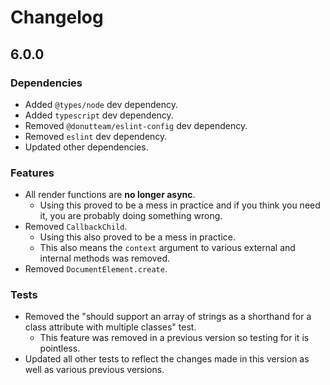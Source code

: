 # Changelog
## 6.0.0
### Dependencies

- Added `@types/node` dev dependency.
- Added `typescript` dev dependency.
- Removed `@donutteam/eslint-config` dev dependency.
- Removed `eslint` dev dependency.
- Updated other dependencies.

### Features

- All render functions are **no longer async**.
	- Using this proved to be a mess in practice and if you think you need it, you are probably doing something wrong.
- Removed `CallbackChild`.  
	- Using this also proved to be a mess in practice.
    - This also means the `context` argument to various external and internal methods was removed.
- Removed `DocumentElement.create`.

### Tests

- Removed the "should support an array of strings as a shorthand for a class attribute with multiple classes" test.
	- This feature was removed in a previous version so testing for it is pointless.
- Updated all other tests to reflect the changes made in this version as well as various previous versions.